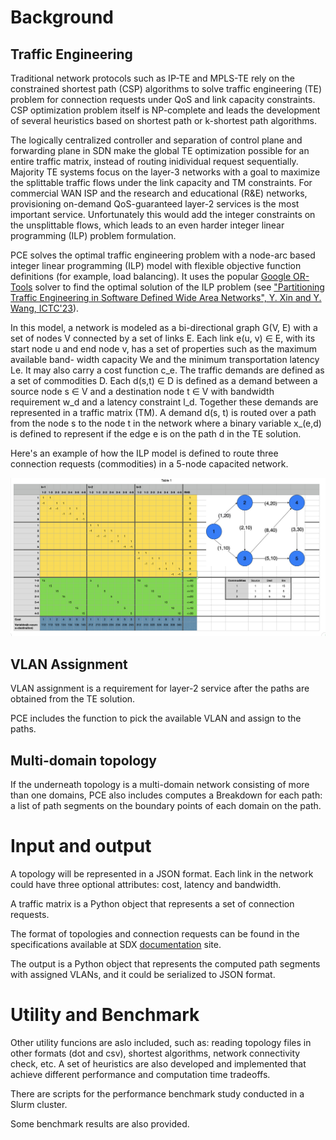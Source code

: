 # Background

## Traffic Engineering

Traditional network protocols such as IP-TE and MPLS-TE rely on the
constrained shortest path (CSP) algorithms to solve traffic
engineering (TE) problem for connection requests under QoS and link
capacity constraints. CSP optimization problem itself is NP-complete
and leads the development of several heuristics based on shortest path
or k-shortest path algorithms.

The logically centralized controller and separation of control plane
and forwarding plane in SDN make the global TE optimization possible
for an entire traffic matrix, instead of routing inidividual request
sequentially. Majority TE systems focus on the layer-3 networks with a
goal to maximize the splittable traffic flows under the link capacity
and TM constraints. For commercial WAN ISP and the research and
educational (R&E) networks, provisioning on-demand QoS-guaranteed
layer-2 services is the most important service. Unfortunately this
would add the integer constraints on the unsplittable flows, which
leads to an even harder integer linear programming (ILP) problem
formulation.

PCE solves the optimal traffic engineering problem with a node-arc
based integer linear programming (ILP) model with flexible objective
function definitions (for example, load balancing). It uses the
popular [Google OR-Tools][or-tools] solver to find the optimal
solution of the ILP problem (see ["Partitioning Traffic Engineering in
Software Defined Wide Area Networks", Y. Xin and Y. Wang,
ICTC'23][ictc]).

In this model, a network is modeled as a bi-directional graph G(V, E)
with a set of nodes V connected by a set of links E. Each link e(u, v)
∈ E, with its start node u and end node v, has a set of properties
such as the maximum available band- width capacity We and the minimum
transportation latency Le. It may also carry a cost function c_e. The
traffic demands are defined as a set of commodities D. Each d(s,t) ∈ D
is defined as a demand between a source node s ∈ V and a destination
node t ∈ V with bandwidth requirement w_d and a latency constraint
l_d. Together these demands are represented in a traffic matrix
(TM). A demand d(s, t) is routed over a path from the node s to the
node t in the network where a binary variable x_(e,d) is defined to
represent if the edge e is on the path d in the TE solution.

Here's an example of how the ILP model is defined to route three
connection requests (commodities) in a 5-node capacited network.

<!-- TODO: expand discussion on this image -->

![Load Balancing](./load_balancing.png)

## VLAN Assignment

VLAN assignment is a requirement for layer-2 service after the paths
are obtained from the TE solution.

PCE includes the function to pick the available VLAN and assign to the
paths.

## Multi-domain topology

If the underneath topology is a multi-domain network consisting of
more than one domains, PCE also includes computes a Breakdown for each
path: a list of path segments on the boundary points of each domain on
the path.

# Input and output

A topology will be represented in a JSON format. Each link in the
network could have three optional attributes: cost, latency and
bandwidth.

A traffic matrix is a Python object that represents a set of
connection requests. 

The format of topologies and connection requests can be found in the
specifications available at SDX [documentation][sdx-docs] site.

The output is a Python object that represents the computed path
segments with assigned VLANs, and it could be serialized to JSON
format.

# Utility and Benchmark

<!-- TODO: is this up-to-date? -->

Other utility funcions are aslo included, such as: reading topology
files in other formats (dot and csv), shortest algorithms, network
connectivity check, etc. A set of heuristics are also developed and
implemented that achieve different performance and computation time
tradeoffs.

There are scripts for the performance benchmark study conducted in a
Slurm cluster.

Some benchmark results are also provided.

<!-- URLs -->

[or-tools]: https://developers.google.com/optimization/
[ictc]: https://doi.org/10.1109/ICTC58733.2023.10392422
[sdx-docs]: https://sdx-docs.readthedocs.io/en/latest/
